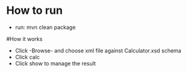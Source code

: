 # How to run

- run: mvn clean package

#How it works

- Click -Browse- and choose xml file against Calculator.xsd schema
- Click calc
- Click show to manage the result
